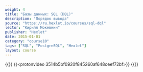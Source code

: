 ```yaml
---
weight: 4
title: "Базы данных: SQL (DQL)"
description: "Порядок вывода"
source: "https://ru.hexlet.io/courses/sql-dql"
lector: "Кирилл Мокевнин"
publisher: "Hexlet"
date: 2015-01-01
category: "course10"
tags: ["SQL", "PostgreSQL", "Hexlet"]
layout: course
---
```

{{<players>}}
    {{<protonvideo 3514b5bf0920f845260af648ceef72bf>}}
{{</players>}}
